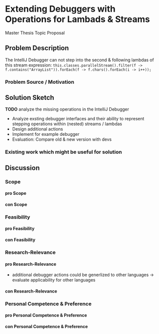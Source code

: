 # Extending Debuggers with Operations for Lambads & Streams

Master Thesis Topic Proposal

## Problem Description

The IntelliJ Debugger can not step into the second & following lambdas of this stream expression: `this.classes.parallelStream().filter(f -> f.contains("ArrayList")).forEach(f -> f.chars().forEach(i -> i++));`

### Problem Source / Motivation

## Solution Sketch

**TODO** analyze the missing operations in the IntelliJ Debugger

+ Analyze exsting debugger interfaces and their ability to represent stepping operations within (nested) streams / lambdas
+ Design additional actions
+ Implement for example debugger
+ Evaluation: Compare old & new version with devs

### Existing work which might be useful for solution

## Discussion

### Scope

#### pro Scope

#### con Scope

### Feasibility

#### pro Feasibility

#### con Feasibility

### Research-Relevance

#### pro Research-Relevance

+ additional debugger actions could be generlized to other languages → evaluate applicability for other languages

#### con Research-Relevance

### Personal Competence & Preference

#### pro Personal Competence & Preference

#### con Personal Competence & Preference
